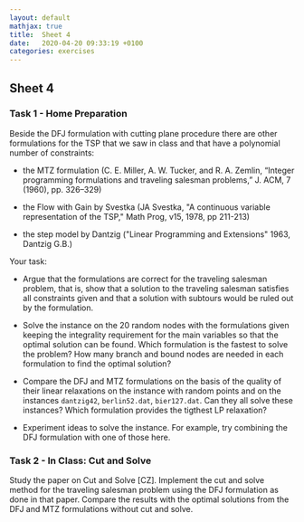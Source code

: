 ```yaml
---
layout: default
mathjax: true
title:  Sheet 4
date:   2020-04-20 09:33:19 +0100
categories: exercises 
---
```


## Sheet 4


### Task 1  -  Home Preparation


Beside the DFJ formulation with cutting plane procedure there are
other formulations for the TSP that we saw in class and that have a
polynomial number of constraints:

- the MTZ formulation (C. E. Miller, A. W. Tucker, and R. A. Zemlin,
“Integer programming formulations and traveling salesman problems,” J.
ACM, 7 (1960), pp. 326–329)

- the Flow with Gain by Svestka (JA Svestka, "A continuous variable representation of the TSP," Math Prog, v15, 1978, pp 211-213)

- the step model by Dantzig ("Linear Programming and Extensions" 1963, Dantzig G.B.)


Your task:


+ Argue that the formulations are correct for the traveling salesman
problem, that is, show that a solution to the traveling salesman
satisfies all constraints given and that a solution with subtours
would be ruled out by the formulation.


+ Solve the instance on the 20 random nodes with the formulations
given keeping the integrality requirement for the main variables so
that the optimal solution can be found. Which formulation is the
fastest to solve the problem? How many branch and bound nodes are
needed in each formulation to find the optimal solution?


+ Compare the DFJ and MTZ formulations on the basis of the quality of
their linear relaxations on the instance with random points and on the
instances `dantzig42`, `berlin52.dat`, `bier127.dat`. Can they all
solve these instances?  Which formulation provides the tigthest LP
relaxation?


+ Experiment ideas to solve the instance. For example, try combining
the DFJ formulation with one of those here.






### Task 2  -  In Class: Cut and Solve

Study the paper on Cut and Solve [CZ]. Implement the cut and solve
method for the traveling salesman problem using the DFJ formulation as
done in that paper. Compare the results with the optimal solutions
from the DFJ and MTZ formulations without cut and solve.
